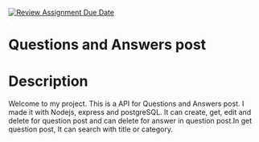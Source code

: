 [![Review Assignment Due Date](https://classroom.github.com/assets/deadline-readme-button-22041afd0340ce965d47ae6ef1cefeee28c7c493a6346c4f15d667ab976d596c.svg)](https://classroom.github.com/a/QXUFrH5k)

# Questions and Answers post

# Description

Welcome to my project. This is a API for Questions and Answers post. I made it with Nodejs, express and postgreSQL. It can create, get, edit and delete for question post and can delete for answer in question post.In get question post, It can search with title or category.

